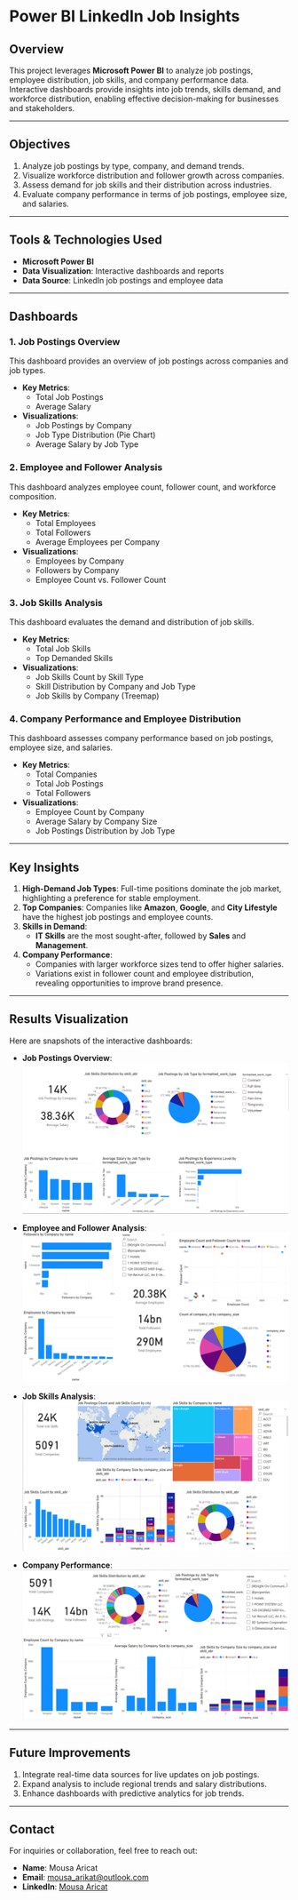 # Power BI LinkedIn Job Insights

## Overview  
This project leverages **Microsoft Power BI** to analyze job postings, employee distribution, job skills, and company performance data. Interactive dashboards provide insights into job trends, skills demand, and workforce distribution, enabling effective decision-making for businesses and stakeholders.

---

## Objectives  
1. Analyze job postings by type, company, and demand trends.  
2. Visualize workforce distribution and follower growth across companies.  
3. Assess demand for job skills and their distribution across industries.  
4. Evaluate company performance in terms of job postings, employee size, and salaries.  

---

## Tools & Technologies Used  
- **Microsoft Power BI**  
- **Data Visualization**: Interactive dashboards and reports  
- **Data Source**: LinkedIn job postings and employee data  

---

## Dashboards  

### 1. **Job Postings Overview**  
This dashboard provides an overview of job postings across companies and job types.  
- **Key Metrics**:  
  - Total Job Postings  
  - Average Salary  
- **Visualizations**:  
  - Job Postings by Company  
  - Job Type Distribution (Pie Chart)  
  - Average Salary by Job Type  

### 2. **Employee and Follower Analysis**  
This dashboard analyzes employee count, follower count, and workforce composition.  
- **Key Metrics**:  
  - Total Employees  
  - Total Followers  
  - Average Employees per Company  
- **Visualizations**:  
  - Employees by Company  
  - Followers by Company  
  - Employee Count vs. Follower Count  

### 3. **Job Skills Analysis**  
This dashboard evaluates the demand and distribution of job skills.  
- **Key Metrics**:  
  - Total Job Skills  
  - Top Demanded Skills  
- **Visualizations**:  
  - Job Skills Count by Skill Type  
  - Skill Distribution by Company and Job Type  
  - Job Skills by Company (Treemap)  

### 4. **Company Performance and Employee Distribution**  
This dashboard assesses company performance based on job postings, employee size, and salaries.  
- **Key Metrics**:  
  - Total Companies  
  - Total Job Postings  
  - Total Followers  
- **Visualizations**:  
  - Employee Count by Company  
  - Average Salary by Company Size  
  - Job Postings Distribution by Job Type  

---

## Key Insights  
1. **High-Demand Job Types**: Full-time positions dominate the job market, highlighting a preference for stable employment.  
2. **Top Companies**: Companies like **Amazon**, **Google**, and **City Lifestyle** have the highest job postings and employee counts.  
3. **Skills in Demand**:  
   - **IT Skills** are the most sought-after, followed by **Sales** and **Management**.  
4. **Company Performance**:  
   - Companies with larger workforce sizes tend to offer higher salaries.  
   - Variations exist in follower count and employee distribution, revealing opportunities to improve brand presence.  

---

## Results Visualization  
Here are snapshots of the interactive dashboards:  

- **Job Postings Overview**:  
  ![Job Postings Overview](images/job_posting_overview.png)  




- **Employee and Follower Analysis**:  
  ![Employee Analysis](images/employee_analysis.png)  




- **Job Skills Analysis**:  
  ![Job Skills Analysis](images/job_skills_analysis.png)  




- **Company Performance**:  
  ![Company Performance](images/company_performance.png)  

---

## Future Improvements  
1. Integrate real-time data sources for live updates on job postings.  
2. Expand analysis to include regional trends and salary distributions.  
3. Enhance dashboards with predictive analytics for job trends.  

---

## Contact  
For inquiries or collaboration, feel free to reach out:  
- **Name**: Mousa Aricat  
- **Email**: [mousa_arikat@outlook.com](mailto:mousa_arikat@outlook.com)  
- **LinkedIn**: [Mousa Aricat](https://linkedin.com/in/mousa-arikat)  
